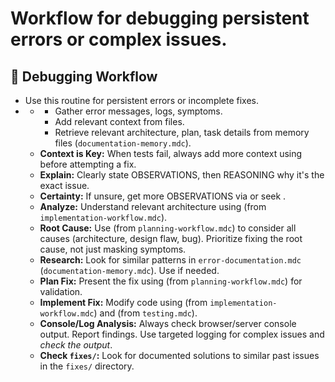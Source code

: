# Workflow for debugging persistent errors or complex issues.

## 🐛 Debugging Workflow

*   Use this routine for persistent errors or incomplete fixes.
*   **<DEBUGGING>**
    *   **<DIAGNOSE>**
        *   Gather error messages, logs, symptoms.
        *   Add relevant context from files.
        *   Retrieve relevant architecture, plan, task details from memory files (`documentation-memory.mdc`).
    *   **Context is Key:** When tests fail, always add more context using <DIAGNOSE> before attempting a fix.
    *   **Explain:** Clearly state OBSERVATIONS, then REASONING why it's the exact issue.
    *   **Certainty:** If unsure, get more OBSERVATIONS via <DIAGNOSE> or seek <CLARIFICATION>.
    *   **Analyze:** Understand relevant architecture using <ANALYZE CODE> (from `implementation-workflow.mdc`).
    *   **Root Cause:** Use <STEP BY STEP REASONING> (from `planning-workflow.mdc`) to consider all causes (architecture, design flaw, bug). Prioritize fixing the root cause, not just masking symptoms.
    *   **Research:** Look for similar patterns in `error-documentation.mdc` (`documentation-memory.mdc`). Use <WEB USE> if needed.
    *   **Plan Fix:** Present the fix using <REASONING PRESENTATION> (from `planning-workflow.mdc`) for validation.
    *   **Implement Fix:** Modify code using <SYSTEMATIC CODE PROTOCOL> (from `implementation-workflow.mdc`) and <TESTING> (from `testing.mdc`).
    *   **Console/Log Analysis:** Always check browser/server console output. Report findings. Use targeted logging for complex issues and *check the output*.
    *   **Check `fixes/`:** Look for documented solutions to similar past issues in the `fixes/` directory.